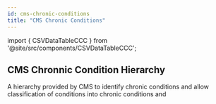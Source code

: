 ```yaml
---
id: cms-chronic-conditions
title: "CMS Chronic Conditions"
---
```



import { CSVDataTableCCC } from '@site/src/components/CSVDataTableCCC';

## CMS Chronnic Condition Hierarchy

A hierarchy provided by CMS to identify chronic conditions and allow classification of conditions into chronic conditions and 

<CSVDataTableCCC csvUrl="https://raw.githubusercontent.com/tuva-health/cms_chronic_conditions/main/seeds/cms_chronic_conditions__cms_chronic_conditions_hierarchy.csv" />